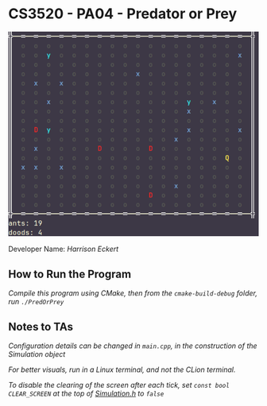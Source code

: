 # CS3520 - PA04 - Predator or Prey

![](example.png)

Developer Name: _Harrison Eckert_

## How to Run the Program

_Compile this program using CMake, then from the `cmake-build-debug` folder,
run `./PredOrPrey`_

## Notes to TAs

_Configuration details can be changed in `main.cpp`, in the construction
of the Simulation object_

_For better visuals, run in a Linux terminal, and not the CLion terminal._

_To disable the clearing of the screen after each tick, set `const bool CLEAR_SCREEN` 
at the top of [Simulation.h](/lib/include/Simulation.h) to `false`_


